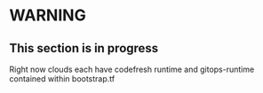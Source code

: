 # WARNING 
## This section is in progress

Right now clouds each have codefresh runtime and gitops-runtime contained within bootstrap.tf
